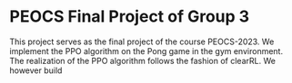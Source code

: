 # PEOCS Final Project of Group 3
This project serves as the final project of the course PEOCS-2023. We implement the PPO algorithm on the Pong game in the gym environment. The realization of the PPO algorithm follows the fashion of clearRL. We however build 
